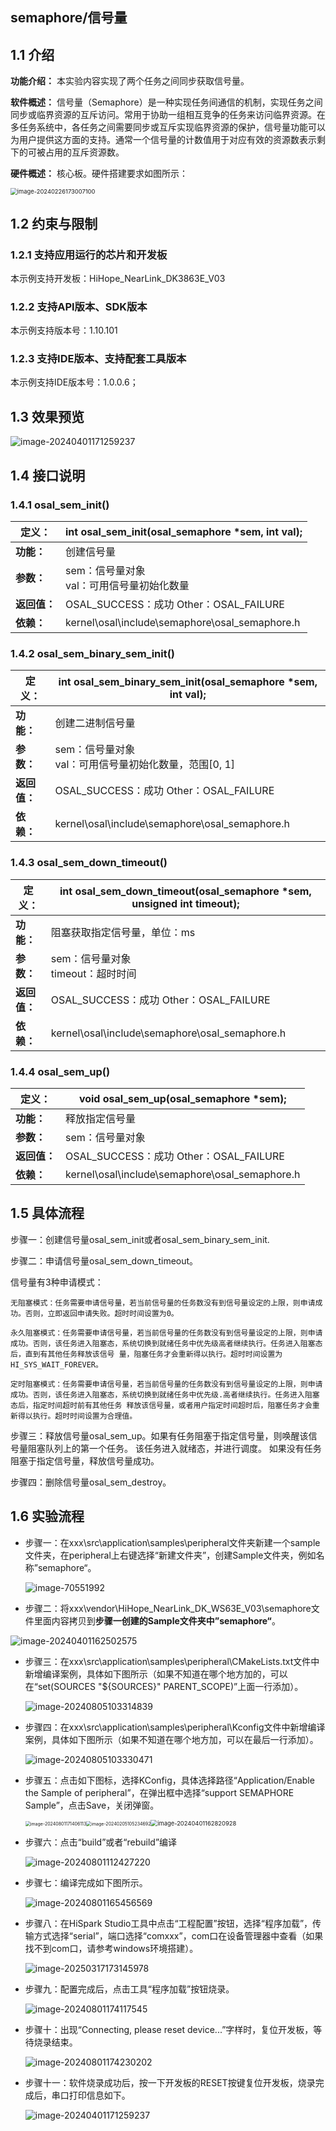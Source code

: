 ## semaphore/信号量

## 1.1 介绍

**功能介绍：** 本实验内容实现了两个任务之间同步获取信号量。

**软件概述：** 信号量（Semaphore）是一种实现任务间通信的机制，实现任务之间同步或临界资源的互斥访问。常用于协助一组相互竞争的任务来访问临界资源。在多任务系统中，各任务之间需要同步或互斥实现临界资源的保护，信号量功能可以为用户提供这方面的支持。通常一个信号量的计数值用于对应有效的资源数表示剩下的可被占用的互斥资源数。

**硬件概述：** 核心板。硬件搭建要求如图所示：

<img src="../../../../docs/pic/oled/image-20240226173007100-17119401758003.png" alt="image-20240226173007100" style="zoom: 67%;" />

## 1.2 约束与限制

### 1.2.1 支持应用运行的芯片和开发板

本示例支持开发板：HiHope_NearLink_DK3863E_V03

### 1.2.2 支持API版本、SDK版本

本示例支持版本号：1.10.101

### 1.2.3 支持IDE版本、支持配套工具版本

本示例支持IDE版本号：1.0.0.6；

## 1.3 效果预览

![image-20240401171259237](../../../../docs/pic/semaphore/image-20240401171259237.png)

## 1.4 接口说明

### 1.4.1 osal_sem_init()


| **定义：**   | int osal_sem_init(osal_semaphore *sem, int val); |
| ------------ | ------------------------------------------------ |
| **功能：**   | 创建信号量                                       |
| **参数：**   | sem：信号量对象<br/>val：可用信号量初始化数量    |
| **返回值：** | OSAL_SUCCESS：成功    Other：OSAL_FAILURE        |
| **依赖：**   | kernel\osal\include\semaphore\osal_semaphore.h   |

### 1.4.2 osal_sem_binary_sem_init()


| 定义：       | int osal_sem_binary_sem_init(osal_semaphore *sem, int val); |
| ------------ | ----------------------------------------------------------- |
| **功能：**   | 创建二进制信号量                                            |
| **参数：**   | sem：信号量对象<br/>val：可用信号量初始化数量，范围[0, 1]   |
| **返回值：** | OSAL_SUCCESS：成功    Other：OSAL_FAILURE                   |
| **依赖：**   | kernel\osal\include\semaphore\osal_semaphore.h              |

### 1.4.3 osal_sem_down_timeout()


| **定义：**   | int osal_sem_down_timeout(osal_semaphore *sem, unsigned int timeout); |
| ------------ | --------------------------------------------------------------------- |
| **功能：**   | 阻塞获取指定信号量，单位：ms                                          |
| **参数：**   | sem：信号量对象<br/>timeout：超时时间                                 |
| **返回值：** | OSAL_SUCCESS：成功    Other：OSAL_FAILURE                             |
| **依赖：**   | kernel\osal\include\semaphore\osal_semaphore.h                        |

### 1.4.4 osal_sem_up()


| **定义：**   | void osal_sem_up(osal_semaphore *sem);         |
| ------------ | ---------------------------------------------- |
| **功能：**   | 释放指定信号量                                 |
| **参数：**   | sem：信号量对象                                |
| **返回值：** | OSAL_SUCCESS：成功    Other：OSAL_FAILURE      |
| **依赖：**   | kernel\osal\include\semaphore\osal_semaphore.h |

## 1.5 具体流程

步骤一：创建信号量osal_sem_init或者osal_sem_binary_sem_init.

步骤二：申请信号量osal_sem_down_timeout。

信号量有3种申请模式：

```
无阻塞模式：任务需要申请信号量，若当前信号量的任务数没有到信号量设定的上限，则申请成功。否则，立即返回申请失败。超时时间设置为0。
```


```
永久阻塞模式：任务需要申请信号量，若当前信号量的任务数没有到信号量设定的上限，则申请成功。否则，该任务进入阻塞态，系统切换到就绪任务中优先级高者继续执行。任务进入阻塞态后，直到有其他任务释放该信号 量，阻塞任务才会重新得以执行。超时时间设置为HI_SYS_WAIT_FOREVER。
```


```
定时阻塞模式：任务需要申请信号量，若当前信号量的任务数没有到信号量设定的上限，则申请成功。否则，该任务进入阻塞态，系统切换到就绪任务中优先级.高者继续执行。任务进入阻塞态后，指定时间超时前有其他任务 释放该信号量，或者用户指定时间超时后，阻塞任务才会重新得以执行。超时时间设置为合理值。
```


步骤三：释放信号量osal_sem_up。如果有任务阻塞于指定信号量，则唤醒该信号量阻塞队列上的第一个任务。 该任务进入就绪态，并进行调度。 如果没有任务阻塞于指定信号量，释放信号量成功。

步骤四：删除信号量osal_sem_destroy。

## 1.6 实验流程

- 步骤一：在xxx\src\application\samples\peripheral文件夹新建一个sample文件夹，在peripheral上右键选择“新建文件夹”，创建Sample文件夹，例如名称”semaphore“。

  ![image-70551992](../../../../docs/pic/oled/image-20240801170551992-17228250453191.png)
- 步骤二：将xxx\vendor\HiHope_NearLink_DK_WS63E_V03\semaphore文件里面内容拷贝到**步骤一创建的Sample文件夹中”semaphore“**。

![image-20240401162502575](../../../../docs/pic/semaphore/image-20240401162502575.png)

- 步骤三：在xxx\src\application\samples\peripheral\CMakeLists.txt文件中新增编译案例，具体如下图所示（如果不知道在哪个地方加的，可以在“set(SOURCES "${SOURCES}" PARENT_SCOPE)”上面一行添加）。

  ![image-20240805103314839](../../../../docs/pic/oled/image-20240805103314839.png)
- 步骤四：在xxx\src\application\samples\peripheral\Kconfig文件中新增编译案例，具体如下图所示（如果不知道在哪个地方加，可以在最后一行添加）。

  ![image-20240805103330471](../../../../docs/pic/oled/image-20240805103330471.png)
- 步骤五：点击如下图标，选择KConfig，具体选择路径“Application/Enable the Sample of peripheral”，在弹出框中选择“support SEMAPHORE Sample”，点击Save，关闭弹窗。

  <img src="../../../../docs/pic/beep/image-20240801171406113.png" alt="image-20240801171406113" style="zoom: 50%;" /><img src="../../../../docs/pic/oled/image-20240205105234692-17119401758316-17228251215953.png" alt="image-20240205105234692" style="zoom: 50%;" /><img src="../../../../docs/pic/semaphore/image-20240401162820928.png" alt="image-20240401162820928" style="zoom:67%;" />
- 步骤六：点击“build”或者“rebuild”编译

  ![image-20240801112427220](../../../../docs/pic/beep/image-20240801112427220.png)
- 步骤七：编译完成如下图所示。

  ![image-20240801165456569](../../../../docs/pic/beep/image-20240801165456569.png)
- 步骤八：在HiSpark Studio工具中点击“工程配置”按钮，选择“程序加载”，传输方式选择“serial”，端口选择“comxxx”，com口在设备管理器中查看（如果找不到com口，请参考windows环境搭建）。

  ![image-20250317173145978](../../../../docs/pic/tools/image-20250317173145978.png)
- 步骤九：配置完成后，点击工具“程序加载”按钮烧录。

  ![image-20240801174117545](../../../../docs/pic/beep/image-20240801174117545.png)
- 步骤十：出现“Connecting, please reset device...”字样时，复位开发板，等待烧录结束。

  ![image-20240801174230202](../../../../docs/pic/beep/image-20240801174230202.png)
- 步骤十一：软件烧录成功后，按一下开发板的RESET按键复位开发板，烧录完成后，串口打印信息如下。

  ![image-20240401171259237](../../../../docs/pic/semaphore/image-20240401171259237.png)
